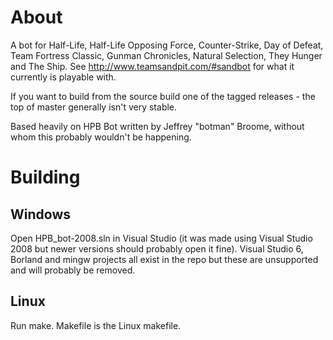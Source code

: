 About
=====
A bot for Half-Life, Half-Life Opposing Force, Counter-Strike, Day of Defeat, Team Fortress Classic, Gunman Chronicles, Natural Selection, They Hunger and The Ship. See http://www.teamsandpit.com/#sandbot for what it currently is playable with.

If you want to build from the source build one of the tagged releases - the top of master generally isn't very stable.

Based heavily on HPB Bot written by Jeffrey "botman" Broome, without whom this probably wouldn't be happening.

Building
========
Windows
-------
Open HPB_bot-2008.sln in Visual Studio (it was made using Visual Studio 2008 but newer versions should probably open it fine).
Visual Studio 6, Borland and mingw projects all exist in the repo but these are unsupported and will probably be removed.

Linux
-----
Run make. Makefile is the Linux makefile.
